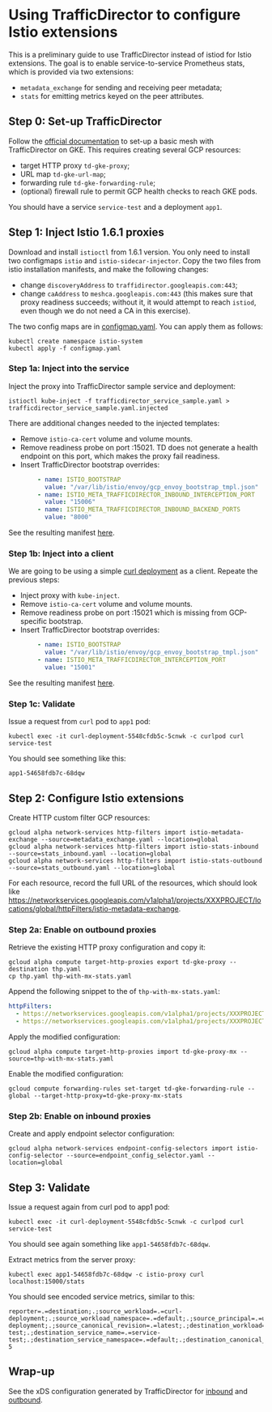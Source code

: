 # Using TrafficDirector to configure Istio extensions

This is a preliminary guide to use TrafficDirector instead of istiod for Istio extensions.
The goal is to enable service-to-service Prometheus stats, which is provided via two
extensions:

- `metadata_exchange` for sending and receiving peer metadata;
- `stats` for emitting metrics keyed on the peer attributes.

## Step 0: Set-up TrafficDirector

Follow the [official documentation](https://cloud.google.com/traffic-director/docs/set-up-gke-pods)
to set-up a basic mesh with TrafficDirector on GKE. This requires creating several GCP resources:
- target HTTP proxy `td-gke-proxy`;
- URL map `td-gke-url-map`;
- forwarding rule `td-gke-forwarding-rule`;
- (optional) firewall rule to permit GCP health checks to reach GKE pods.

You should have a service `service-test` and a deployment `app1`.

## Step 1: Inject Istio 1.6.1 proxies

Download and install `istioctl` from 1.6.1 version. You only need to install two configmaps `istio` and `istio-sidecar-injector`. Copy the two files from istio installation manifests, and make the following changes:

- change `discoveryAddress` to `traffidirector.googleapis.com:443`;
- change `caAddress` to `meshca.googleapis.com:443` (this makes sure that proxy readiness succeeds; without it, it would attempt to reach `istiod`, even though we do not need a CA in this exercise).

The two config maps are in [configmap.yaml](configmap.yaml). You can apply them as follows:

```
kubectl create namespace istio-system
kubectl apply -f configmap.yaml
```

### Step 1a: Inject into the service

Inject the proxy into TrafficDirector sample service and deployment:

```
istioctl kube-inject -f trafficdirector_service_sample.yaml > trafficdirector_service_sample.yaml.injected
```

There are additional changes needed to the injected templates:

- Remove `istio-ca-cert` volume and volume mounts.
- Remove readiness probe on port :15021. TD does not generate a health endpoint on this port, which makes the proxy fail readiness.
- Insert TrafficDirector bootstrap overrides:

```yaml
        - name: ISTIO_BOOTSTRAP
          value: "/var/lib/istio/envoy/gcp_envoy_bootstrap_tmpl.json"
        - name: ISTIO_META_TRAFFICDIRECTOR_INBOUND_INTERCEPTION_PORT
          value: "15006"
        - name: ISTIO_META_TRAFFICDIRECTOR_INBOUND_BACKEND_PORTS
          value: "8000"
```

See the resulting manifest [here](trafficdirector_service_sample.yaml.injected).

### Step 1b: Inject into a client

We are going to be using a simple [curl deployment](curl-deployment.yaml) as a client. Repeate the previous steps:

- Inject proxy with `kube-inject`.
- Remove `istio-ca-cert` volume and volume mounts.
- Remove readiness probe on port :15021 which is missing from GCP-specific bootstrap.
- Insert TrafficDirector bootstrap overrides:

```yaml
        - name: ISTIO_BOOTSTRAP
          value: "/var/lib/istio/envoy/gcp_envoy_bootstrap_tmpl.json"
        - name: ISTIO_META_TRAFFICDIRECTOR_INTERCEPTION_PORT
          value: "15001"

```

See the resulting manifest [here](curl-deployment.yaml.injected).

### Step 1c: Validate

Issue a request from `curl` pod to `app1` pod:

```
kubectl exec -it curl-deployment-5548cfdb5c-5cnwk -c curlpod curl service-test
```

You should see something like this:

```
app1-54658fdb7c-68dqw
```

## Step 2: Configure Istio extensions

Create HTTP custom filter GCP resources:

```
gcloud alpha network-services http-filters import istio-metadata-exchange --source=metadata_exchange.yaml --location=global
gcloud alpha network-services http-filters import istio-stats-inbound --source=stats_inbound.yaml --location=global
gcloud alpha network-services http-filters import istio-stats-outbound --source=stats_outbound.yaml --location=global
```

For each resource, record the full URL of the resources, which should look like https://networkservices.googleapis.com/v1alpha1/projects/XXXPROJECT/locations/global/httpFilters/istio-metadata-exchange.

### Step 2a: Enable on outbound proxies

Retrieve the existing HTTP proxy configuration and copy it:

```
gcloud alpha compute target-http-proxies export td-gke-proxy --destination thp.yaml
cp thp.yaml thp-with-mx-stats.yaml
```

Append the following snippet to the of `thp-with-mx-stats.yaml`:

```yaml
httpFilters:
  - https://networkservices.googleapis.com/v1alpha1/projects/XXXPROJECT/locations/global/httpFilters/istio-metadata-exchange
  - https://networkservices.googleapis.com/v1alpha1/projects/XXXPROJECT/locations/global/httpFilters/istio-stats-outbound

```

Apply the modified configuration:

```
gcloud alpha compute target-http-proxies import td-gke-proxy-mx --source=thp-with-mx-stats.yaml
```

Enable the modified configuration:

```
gcloud compute forwarding-rules set-target td-gke-forwarding-rule --global --target-http-proxy=td-gke-proxy-mx-stats
```

### Step 2b: Enable on inbound proxies

Create and apply endpoint selector configuration:

```
gcloud alpha network-services endpoint-config-selectors import istio-config-selector --source=endpoint_config_selector.yaml --location=global
```

## Step 3: Validate

Issue a request again from curl pod to app1 pod:

```
kubectl exec -it curl-deployment-5548cfdb5c-5cnwk -c curlpod curl service-test
```

You should see again something like `app1-54658fdb7c-68dqw`. 

Extract metrics from the server proxy:

```
kubectl exec app1-54658fdb7c-68dqw -c istio-proxy curl localhost:15000/stats
```

You should see encoded service metrics, similar to this:

```
reporter=.=destination;.;source_workload=.=curl-deployment;.;source_workload_namespace=.=default;.;source_principal=.=unknown;.;source_app=.=curlpod;.;source_version=.=unknown;.;source_canonical_service=.=curl-deployment;.;source_canonical_revision=.=latest;.;destination_workload=.=app1;.;destination_workload_namespace=.=default;.;destination_principal=.=unknown;.;destination_app=.=unknown;.;destination_version=.=unknown;.;destination_service=.=service-test;.;destination_service_name=.=service-test;.;destination_service_namespace=.=default;.;destination_canonical_service=.=app1;.;destination_canonical_revision=.=latest;.;request_protocol=.=http;.;response_code=.=200;.;grpc_response_status=.=;.;response_flags=.=-;.;connection_security_policy=.=none;.;_istio_requests_total: 5
```

## Wrap-up

See the xDS configuration generated by TrafficDirector for [inbound](inbound.json) and [outbound](outbound.json).

